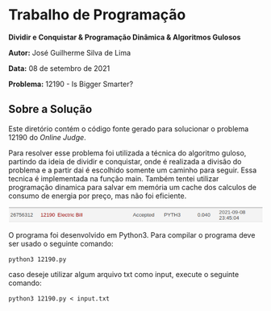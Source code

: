 # Trabalho de Programação

**Dividir e Conquistar & Programação Dinâmica & Algoritmos Gulosos**

**Autor:** José Guilherme Silva de Lima

**Data:** 08 de setembro de 2021

**Problema:** 12190	- Is Bigger Smarter?

## Sobre a Solução
Este diretório contém o código fonte gerado para solucionar o problema 12190
do *Online Judge*. 

Para resolver esse problema foi utilizada a técnica do algoritmo guloso, partindo da ideia de dividir e conquistar, onde é 
realizada a divisão do problema e a partir dai é escolhido somente um caminho para seguir. Essa tecnica é implementada na função main. Também tentei utilizar programação dinamica para salvar em memória um cache dos calculos de
consumo de energia por preço, mas não foi eficiente.

![Veredito](./12190-veredito.png)

O programa foi desenvolvido em Python3. Para compilar o programa deve ser usado
o seguinte comando:
```
python3 12190.py
```
caso deseje utilizar algum arquivo txt como input, execute o seguinte comando:
```
python3 12190.py < input.txt
```


